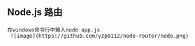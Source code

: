 ## Node.js 路由
```
在windows命令行中输入node app.js
 ![image](https://github.com/yzp0112/node-router/node.png)
```
